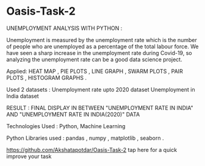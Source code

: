 # Oasis-Task-2
UNEMPLOYMENT ANALYSIS WITH PYTHON :

Unemployment is measured by the unemployment rate which is the number of people who are unemployed as a percentage of the total labour force. We have seen a sharp increase in the unemployment rate during Covid-19, so analyzing the unemployment rate can be a good data science project.

Applied:
HEAT MAP ,
PIE PLOTS ,
LINE GRAPH ,
SWARM PLOTS ,
PAIR PLOTS ,
HISTOGRAM GRAPHS .

Used 2 datasets :
Unemployment rate upto 2020 dataset
Unemployment in India dataset

RESULT :
FINAL DISPLAY IN BETWEEN "UNEMPLOYMENT RATE IN INDIA" AND "UNEMPLOYMENT RATE IN INDIA(2020)" DATA

Technologies Used :
Python, Machine Learning

Python Libraries used :
pandas ,
numpy ,
matplotlib ,
seaborn .

https://github.com/Akshatapotdar/Oasis-Task-2  tap here for a quick improve your task
